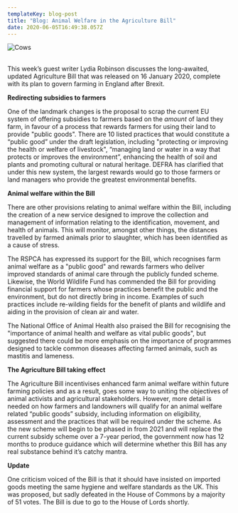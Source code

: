 ```yaml
---
templateKey: blog-post
title: "Blog: Animal Welfare in the Agriculture Bill"
date: 2020-06-05T16:49:38.057Z
---
```

![Cows](/img/d2a32e9e-8c46-4f8f-b8f6-d6a577624525.jpeg "Blog: Animal Welfare in the Agriculture Bill")

<!--StartFragment-->

\
This week’s guest writer Lydia Robinson discusses the long-awaited, updated Agriculture Bill that was released on 16 January 2020, complete with its plan to govern farming in England after Brexit.



**Redirecting subsidies to farmers**

One of the landmark changes is the proposal to scrap the current EU system of offering subsidies to farmers based on the *amount* of land they farm, in favour of a process that rewards farmers for using their land to provide "public goods". There are 10 listed practices that would constitute a “public good” under the draft legislation, including "protecting or improving the health or welfare of livestock", “managing land or water in a way that protects or improves the environment”, enhancing the health of soil and plants and promoting cultural or natural heritage. DEFRA has clarified that under this new system, the largest rewards would go to those farmers or land managers who provide the greatest environmental benefits.



**Animal welfare within the Bill**

There are other provisions relating to animal welfare within the Bill, including the creation of a new service designed to improve the collection and management of information relating to the identification, movement, and health of animals. This will monitor, amongst other things, the distances travelled by farmed animals prior to slaughter, which has been identified as a cause of stress.

The RSPCA has expressed its support for the Bill, which recognises farm animal welfare as a "public good" and rewards farmers who deliver improved standards of animal care through the publicly funded scheme. Likewise, the World Wildlife Fund has commended the Bill for providing financial support for farmers whose practices benefit the public and the environment, but do not directly bring in income. Examples of such practices include re-wilding fields for the benefit of plants and wildlife and aiding in the provision of clean air and water.

The National Office of Animal Health also praised the Bill for recognising the "importance of animal health and welfare as vital public goods", but suggested there could be more emphasis on the importance of programmes designed to tackle common diseases affecting farmed animals, such as mastitis and lameness.



**The Agriculture Bill taking effect**

The Agriculture Bill incentivises enhanced farm animal welfare within future farming policies and as a result, goes some way to uniting the objectives of animal activists and agricultural stakeholders. However, more detail is needed on how farmers and landowners will qualify for an animal welfare related “public goods” subsidy, including information on eligibility, assessment and the practices that will be required under the scheme. As the new scheme will begin to be phased in from 2021 and will replace the current subsidy scheme over a 7-year period, the government now has 12 months to produce guidance which will determine whether this Bill has any real substance behind it’s catchy mantra.



**Update**

One criticism voiced of the Bill is that it should have insisted on imported goods meeting the same hygiene and welfare standards as the UK. This was proposed, but sadly defeated in the House of Commons by a majority of 51 votes. The Bill is due to go to the House of Lords shortly.

<!--EndFragment-->